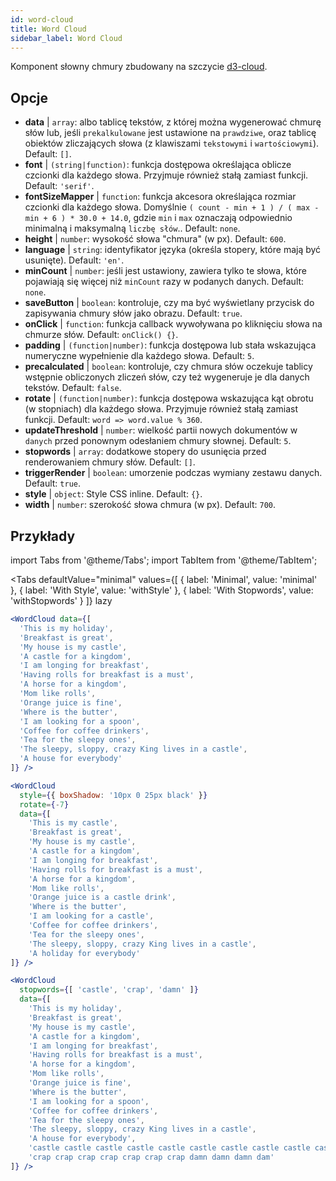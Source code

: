 ```yaml
---
id: word-cloud 
title: Word Cloud
sidebar_label: Word Cloud
---
```


Komponent słowny chmury zbudowany na szczycie [d3-cloud](https://github.com/jasondavies/d3-cloud).

## Opcje

* __data__ | `array`: albo tablicę tekstów, z której można wygenerować chmurę słów lub, jeśli `prekalkulowane` jest ustawione na `prawdziwe`, oraz tablicę obiektów zliczających słowa (z klawiszami `tekstowymi` i `wartościowymi`). Default: `[]`.
* __font__ | `(string|function)`: funkcja dostępowa określająca oblicze czcionki dla każdego słowa. Przyjmuje również stałą zamiast funkcji. Default: `'serif'`.
* __fontSizeMapper__ | `function`: funkcja akcesora określająca rozmiar czcionki dla każdego słowa. Domyślnie `( count - min + 1 ) / ( max - min + 6 ) * 30.0 + 14.0`, gdzie `min` i `max` oznaczają odpowiednio minimalną i maksymalną `liczbę słów`.. Default: `none`.
* __height__ | `number`: wysokość słowa "chmura" (w px). Default: `600`.
* __language__ | `string`: identyfikator języka (określa stopery, które mają być usunięte). Default: `'en'`.
* __minCount__ | `number`: jeśli jest ustawiony, zawiera tylko te słowa, które pojawiają się więcej niż `minCount` razy w podanych danych. Default: `none`.
* __saveButton__ | `boolean`: kontroluje, czy ma być wyświetlany przycisk do zapisywania chmury słów jako obrazu. Default: `true`.
* __onClick__ | `function`: funkcja callback wywoływana po kliknięciu słowa na chmurze słów. Default: `onClick() {}`.
* __padding__ | `(function|number)`: funkcja dostępowa lub stała wskazująca numeryczne wypełnienie dla każdego słowa. Default: `5`.
* __precalculated__ | `boolean`: kontroluje, czy chmura słów oczekuje tablicy wstępnie obliczonych zliczeń słów, czy też wygeneruje je dla danych tekstów. Default: `false`.
* __rotate__ | `(function|number)`: funkcja dostępowa wskazująca kąt obrotu (w stopniach) dla każdego słowa. Przyjmuje również stałą zamiast funkcji. Default: `word => word.value % 360`.
* __updateThreshold__ | `number`: wielkość partii nowych dokumentów w `danych` przed ponownym odesłaniem chmury słownej. Default: `5`.
* __stopwords__ | `array`: dodatkowe stopery do usunięcia przed renderowaniem chmury słów. Default: `[]`.
* __triggerRender__ | `boolean`: umorzenie podczas wymiany zestawu danych. Default: `true`.
* __style__ | `object`: Style CSS inline. Default: `{}`.
* __width__ | `number`: szerokość słowa chmura (w px). Default: `700`.


## Przykłady

import Tabs from '@theme/Tabs';
import TabItem from '@theme/TabItem';

<Tabs
    defaultValue="minimal"
    values={[
        { label: 'Minimal', value: 'minimal' },
        { label: 'With Style', value: 'withStyle' },
        { label: 'With Stopwords', value: 'withStopwords' }
    ]}
    lazy
>

<TabItem value="minimal">

```jsx live
<WordCloud data={[
  'This is my holiday', 
  'Breakfast is great', 
  'My house is my castle', 
  'A castle for a kingdom', 
  'I am longing for breakfast',
  'Having rolls for breakfast is a must',
  'A horse for a kingdom',
  'Mom like rolls',
  'Orange juice is fine',
  'Where is the butter',
  'I am looking for a spoon',
  'Coffee for coffee drinkers',
  'Tea for the sleepy ones',
  'The sleepy, sloppy, crazy King lives in a castle',
  'A house for everybody'
]} />
```
</TabItem>

<TabItem value="withStyle">

```jsx live
<WordCloud 
  style={{ boxShadow: '10px 0 25px black' }}
  rotate={-7}
  data={[
    'This is my castle', 
    'Breakfast is great', 
    'My house is my castle', 
    'A castle for a kingdom', 
    'I am longing for breakfast',
    'Having rolls for breakfast is a must',
    'A horse for a kingdom',
    'Mom like rolls',
    'Orange juice is a castle drink',
    'Where is the butter',
    'I am looking for a castle',
    'Coffee for coffee drinkers',
    'Tea for the sleepy ones',
    'The sleepy, sloppy, crazy King lives in a castle',
    'A holiday for everybody'
]} />
```
</TabItem>

<TabItem value="withStopwords">

```jsx live
<WordCloud 
  stopwords={[ 'castle', 'crap', 'damn' ]}
  data={[
    'This is my holiday', 
    'Breakfast is great', 
    'My house is my castle', 
    'A castle for a kingdom', 
    'I am longing for breakfast',
    'Having rolls for breakfast is a must',
    'A horse for a kingdom',
    'Mom like rolls',
    'Orange juice is fine',
    'Where is the butter',
    'I am looking for a spoon',
    'Coffee for coffee drinkers',
    'Tea for the sleepy ones',
    'The sleepy, sloppy, crazy King lives in a castle',
    'A house for everybody',
    'castle castle castle castle castle castle castle castle castle castle',
    'crap crap crap crap crap crap crap damn damn damn dam'
]} />
```

</TabItem>

</Tabs>
